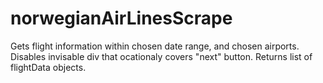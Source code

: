 # norwegianAirLinesScrape
Gets flight information within chosen date range, and chosen airports.
Disables invisable div that ocationaly covers "next" button.
Returns list of flightData objects.
